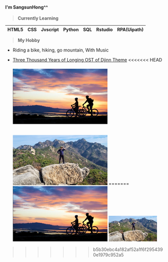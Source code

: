 #### I'm SangsunHong^^

> **Currently Learning**

| HTML5 | CSS  | Jvscript | Python | SQL  | Rstudio | RPA(Uipath) |
| ----- | ---- | -------- | ------ | ---- | ------- | ----------- |

> **My Hobby**

- Riding a bike, hiking, go mountain, With Music
- [Three Thousand Years of Longing OST of Djinn Theme](https://youtu.be/GKq298nzvR0)
  <<<<<<< HEAD

  ###### <img src="./images/cycle(600-350).png" alt="cycle(300-175).png" style="zoom: 50%;" />

  <img src="./images/mountain(600-317).png" alt="mountain(300-159).png" style="zoom: 50%;" />
  =======
  <img src="./images/cycle.png" alt="cycle.png" style="zoom: 50%;" />
  <img src="./images/image-20220928224452514.png" alt="image-20220928224452514.png" style="zoom: 15%;" />

>>>>>>> b5b30ebc4a182af52a1f6f2954390e1979c952a5
